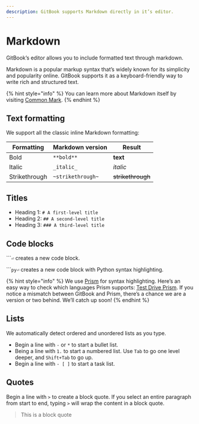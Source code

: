 ```yaml
---
description: GitBook supports Markdown directly in it’s editor.
---
```


# Markdown

GitBook’s editor allows you to include formatted text through markdown.&#x20;

Markdown is a popular markup syntax that’s widely known for its simplicity and popularity online. GitBook supports it as a keyboard-friendly way to write rich and structured text.

{% hint style="info" %}
You can learn more about Markdown itself by visiting [Common Mark](https://commonmark.org/help/).
{% endhint %}

## Text formatting <a href="#text-formatting" id="text-formatting"></a>

We support all the classic inline Markdown formatting:

| Formatting    | Markdown version  | Result            |
| ------------- | ----------------- | ----------------- |
| Bold          | `**bold**`        | **text**          |
| Italic        | `_italic_`        | _italic_          |
| Strikethrough | `~strikethrough~` | ~~strikethrough~~ |

## Titles

- Heading 1: `# A first-level title`
- Heading 2: `## A second-level title`
- Heading 3: `### A third-level title`

## Code blocks

\`\`\``⏎` creates a new code block.

\`\`\``py⏎` creates a new code block with Python syntax highlighting.

{% hint style="info" %}
We use [Prism](https://github.com/PrismJS/prism) for syntax highlighting. Here’s an easy way to check which languages Prism supports: [Test Drive Prism](https://prismjs.com/test.html#language=markup). If you notice a mismatch between GitBook and Prism, there’s a chance we are a version or two behind. We’ll catch up soon!
{% endhint %}

## Lists

We automatically detect ordered and unordered lists as you type.

- Begin a line with `-` or `*` to start a bullet list.
- Being a line with `1.` to start a numbered list. Use `Tab` to go one level deeper, and `Shift+Tab` to go up.
- Begin a line with `- [ ]` to start a task list.

## Quotes

Begin a line with `>` to create a block quote. If you select an entire paragraph from start to end, typing `>` will wrap the content in a block quote.

> This is a block quote
